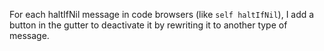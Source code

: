 For each haltIfNil message in code browsers (like `self haltIfNil`), I add a button in the gutter to deactivate it by rewriting it to another type of message.